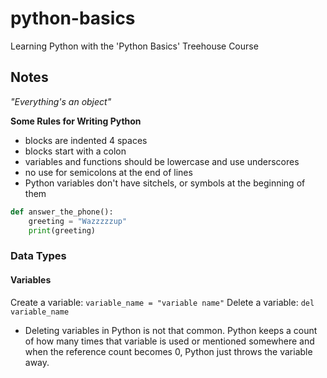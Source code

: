 # python-basics
Learning Python with the 'Python Basics' Treehouse Course


## Notes
_"Everything's an object"_

**Some Rules for Writing Python**
- blocks are indented 4 spaces
- blocks start with a colon
- variables and functions should be lowercase and use underscores
- no use for semicolons at the end of lines
- Python variables don't have sitchels, or symbols at the beginning of them

```Python
def answer_the_phone():
    greeting = "Wazzzzzup"
    print(greeting)
```

### Data Types
#### Variables
Create a variable: `variable_name = "variable name"`
Delete a variable: `del variable_name`

* Deleting variables in Python is not that common. Python keeps a count of how many times that variable is used or mentioned somewhere and when the reference count becomes 0, Python just throws the variable away.
